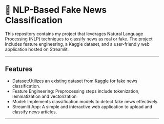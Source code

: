 # 📰 NLP-Based Fake News Classification  

This repository contains my project that leverages Natural Language Processing (NLP) techniques to classify news as real or fake. The project includes feature engineering, a Kaggle dataset, and a user-friendly web application hosted on Streamlit.

---

## Features  

- Dataset:Utilizes an existing dataset from [Kaggle](https://www.kaggle.com) for fake news classification.  
- Feature Engineering: Preprocessing steps include tokenization, lemmatization and vectorization  
- Model: Implements classification models to detect fake news effectively.  
- Streamlit App: A simple and interactive web application to upload and classify news articles.  

---
